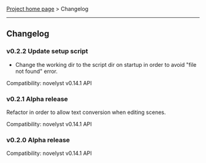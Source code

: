 [Project home page](index) > Changelog

------------------------------------------------------------------------

## Changelog

### v0.2.2 Update setup script

- Change the working dir to the script dir on startup in order to avoid "file not found" error.

Compatibility: novelyst v0.14.1 API

### v0.2.1 Alpha release

Refactor in order to allow text conversion when editing scenes.

Compatibility: novelyst v0.14.1 API

### v0.2.0 Alpha release

Compatibility: novelyst v0.14.1 API

